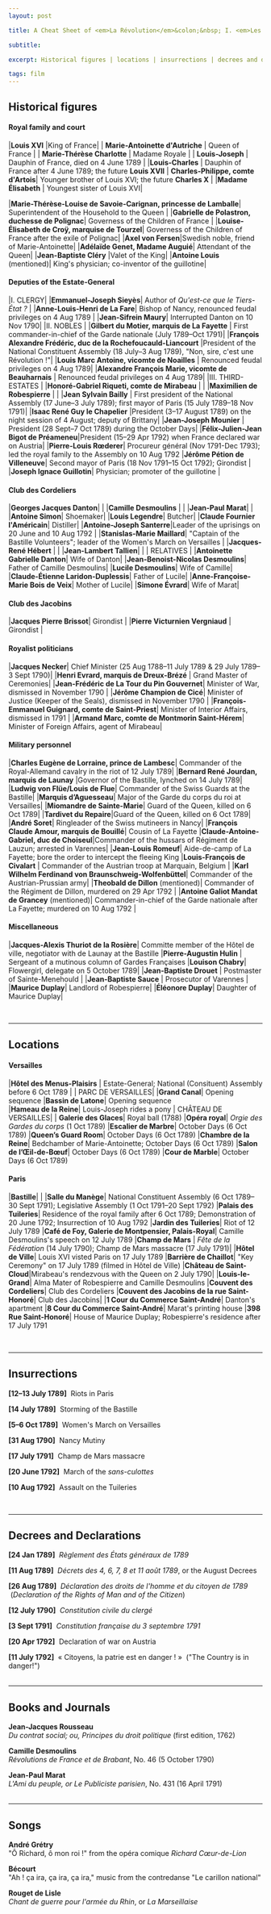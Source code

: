 ```yaml
---
layout: post

title: A Cheat Sheet of <em>La Révolution</em>&colon;&nbsp; I. <em>Les Années lumière</em>

subtitle: 

excerpt: Historical figures | locations | insurrections | decrees and declarations | books and journals | songs <br />

tags: film
---
```


## Historical figures

#### Royal family and court

|**Louis XVI** |King of France|
| **Marie-Antoinette d'Autriche** | Queen of France |
| **Marie-Thérèse Charlotte** | Madame Royale |
| **Louis-Joseph** | Dauphin of France, died on 4 June 1789 | 
|**Louis-Charles** | Dauphin of France after 4 June 1789; the future **Louis XVII** |
**Charles-Philippe, comte d'Artois**| Younger brother of Louis XVI; the future **Charles X** |
|**Madame Élisabeth** | Youngest sister of Louis XVI|


|**Marie-Thérèse-Louise de Savoie-Carignan, princesse de Lamballe**| Superintendent of the Household to the Queen |
|**Gabrielle de Polastron, duchesse de Polignac**| Governess of the Children of France |
|**Louise-Élisabeth de Croÿ, marquise de Tourzel**| Governess of the Children of France after the exile of Polignac|
|**Axel von Fersen**|Swedish noble, friend of Marie-Antoinette|
|**Adélaïde Genet, Madame Auguié**| Attendant of the Queen|
|**Jean-Baptiste Cléry** |Valet of the King|
|**Antoine Louis** (mentioned)| King's physician; co-inventor of the guillotine|


#### Deputies of the Estate-General

|I. CLERGY|
|**Emmanuel-Joseph Sieyès**| Author of _Qu'est-ce que le Tiers-État ?_ |
|**Anne-Louis-Henri de La Fare**| Bishop of Nancy, renounced feudal privileges on 4 Aug 1789 |
|**Jean-Sifrein Maury**| Interrupted Danton on 10 Nov 1790|
|II. NOBLES |
|**Gilbert du Motier, marquis de La Fayette**  | First commander-in-chief of the Garde nationale (July 1789–Oct 1791)|
|**François Alexandre Frédéric, duc de la Rochefoucauld-Liancourt** |President of the National Constituent Assembly (18 July–3 Aug 1789), "Non, sire, c'est une Révolution !"|
|**Louis Marc Antoine, vicomte de Noailles** | Renounced feudal privileges on 4 Aug 1789|
|**Alexandre François Marie, vicomte de Beauharnais** | Renounced feudal privileges on 4 Aug 1789|
|III. THIRD-ESTATES |
|**Honoré-Gabriel Riqueti, comte de Mirabeau** | |
|**Maximilien de Robespierre** | |
|**Jean Sylvain Bailly** | First president of the National Assembly (17 June–3 July 1789); first mayor of Paris (15 July 1789–18 Nov 1791)|
|**Isaac René Guy le Chapelier** |President (3–17 August 1789) on the night session of 4 August; deputy of Brittany|
|**Jean-Joseph Mounier** | President (28 Sept–7 Oct 1789) during the October Days|
|**Félix-Julien-Jean Bigot de Préameneu**|President (15–29 Apr 1792) when France declared war on Austria|
|**Pierre-Louis Rœderer**| Procureur général (Nov 1791-Dec 1793); led the royal family to the Assembly on 10 Aug 1792 
|**Jérôme Pétion de Villeneuve**| Second mayor of Paris (18 Nov 1791–15 Oct 1792); Girondist |
|**Joseph Ignace Guillotin**| Physician; promoter of the guillotine |


#### Club des Cordeliers

|**Georges Jacques Danton**| | 
|**Camille Desmoulins** | |
|**Jean-Paul Marat**|  |
|**Antoine Simon**| Shoemaker|
|**Louis Legendre**| Butcher|
|**Claude Fournier l'Américain**| Distiller|
|**Antoine-Joseph Santerre**|Leader of the uprisings on 20 June and 10 Aug 1792 |
|**Stanislas-Marie Maillard**| "Captain of the Bastille Volunteers"; leader of the Women's March on Versailles |
|**Jacques-René Hébert** | |
|**Jean-Lambert Tallien**| |
| RELATIVES |
|**Antoinette Gabrielle Danton**| Wife of Danton| 
|**Jean-Benoist-Nicolas Desmoulins**| Father of Camille Desmoulins|
|**Lucile Desmoulins**| Wife of Camille|
|**Claude-Étienne Laridon-Duplessis**| Father of Lucile|
|**Anne-Françoise-Marie Bois de Veix**| Mother of Lucile|
|**Simone Évrard**| Wife of Marat|


#### Club des Jacobins

|**Jacques Pierre Brissot**| Girondist |
|**Pierre Victurnien Vergniaud** | Girondist |


#### Royalist politicians

|**Jacques Necker**| Chief Minister (25 Aug 1788–11 July 1789 & 29 July 1789–3 Sept 1790)|
|**Henri Evrard, marquis de Dreux-Brézé** | Grand Master of Ceremonies|
|**Jean-Frédéric de La Tour du Pin Gouvernet**| Minister of War, dismissed in November 1790 | 
|**Jérôme Champion de Cicé**| Minister of Justice (Keeper of the Seals), dismissed in November 1790 | 
|**François-Emmanuel Guignard, comte de Saint-Priest**| Minister of Interior Affairs, dismissed in 1791 |
|**Armand Marc, comte de Montmorin Saint-Hérem**| Minister of Foreign Affairs, agent of Mirabeau|

#### Military personnel

|**Charles Eugène de Lorraine, prince de Lambesc**| Commander of the Royal-Allemand cavalry in the riot of 12 July 1789| 
|**Bernard René Jourdan, marquis de Launay** |Governor of the Bastille, lynched on 14 July 1789|
|**Ludwig von Flüe/Louis de Flue**| Commander of the Swiss Guards at the Bastille|
|**Marquis d’Aguesseau**| Major of the Garde du corps du roi at Versailles|
|**Miomandre de Sainte-Marie**| Guard of the Queen, killed on 6 Oct 1789| 
|**Tardivet du Repaire**|Guard of the Queen, killed on 6 Oct 1789|
|**André Soret**| Ringleader of the Swiss mutineers in Nancy|
|**François Claude Amour, marquis de Bouillé**| Cousin of La Fayette
|**Claude-Antoine-Gabriel, duc de Choiseul**|Commander of the hussars of Régiment de Lauzun; arrested in Varennes|
|**Jean-Louis Romeuf**| Aide-de-camp of La Fayette; bore the order to intercept the fleeing King
|**Louis-François de Civalart** | Commander of the Austrian troop at Marquain, Belgium | 
|**Karl Wilhelm Ferdinand von Braunschweig-Wolfenbüttel**| Commander of the Austrian-Prussian army|
|**Theobald de Dillon** (mentioned)| Commander of the Régiment de Dillon, murdered on 29 Apr 1792  |
|**Antoine Galiot Mandat de Grancey** (mentioned)| Commander-in-chief of the Garde nationale after La Fayette; murdered on 10 Aug 1792  |


#### Miscellaneous

|**Jacques-Alexis Thuriot de la Rosière**| Committe member of the Hôtel de ville, negotiator with de Launay at the Bastille
|**Pierre-Augustin Hulin** | Sergeant of a mutinous column of Gardes Françaises
|**Louison Chabry**| Flowergirl, delegate on 5 October 1789|
|**Jean-Baptiste Drouet** | Postmaster of Sainte-Menehould |
|**Jean-Baptiste Sauce** | Prosecutor of Varennes |
|**Maurice Duplay**| Landlord of Robespierre|
|**Éléonore Duplay**| Daughter of Maurice Duplay|

<br/>

----

## Locations

#### Versailles

|**Hôtel des Menus-Plaisirs** | Estate-General; National (Consituent) Assembly before 6 Oct 1789 |
| PARC DE VERSAILLES|
|**Grand Canal**| Opening sequence 
|**Bassin de Latone**| Opening sequence  
|**Hameau de la Reine**| Louis-Joseph rides a pony
| CHÂTEAU DE VERSAILLES|
| **Galerie des Glaces**| Royal ball (1788)
|**Opéra royal**| _Orgie des Gardes du corps_ (1 Oct 1789)
|**Escalier de Marbre**| October Days (6 Oct 1789)
|**Queen’s Guard Room**| October Days (6 Oct 1789)
|**Chambre de la Reine**| Bedchamber of Marie-Antoinette; October Days (6 Oct 1789)
|**Salon de l’Œil-de-Bœuf**| October Days (6 Oct 1789)
|**Cour de Marble**| October Days (6 Oct 1789)


#### Paris

|**Bastille**| |
|**Salle du Manège**| National Constituent Assembly (6 Oct 1789–30 Sept 1791); Legislative Assembly (1 Oct 1791–20 Sept 1792)
|**Palais des Tuileries**| Residence of the royal family after 6 Oct 1789; Demonstration of 20 June 1792; Insurrection of 10 Aug 1792
|**Jardin des Tuileries**| Riot of 12 July 1789
|**Café de Foy, Galerie de Montpensier, Palais-Royal**| Camille Desmoulins's speech on 12 July 1789
|**Champ de Mars** | _Fête de la Fédération_ (14 July 1790); Champ de Mars massacre (17 July 1791)|
|**Hôtel de Ville**| Louis XVI visted Paris on 17 July 1789
|**Barrière de Chaillot**| "Key Ceremony" on 17 July 1789 (filmed in Hôtel de Ville)
|**Château de Saint-Cloud**|Mirabeau's rendezvous with the Queen on 2 July 1790|
|**Louis-le-Grand**| Alma Mater of Robespierre and Camille Desmoulins
|**Couvent des Cordeliers**| Club des Cordeliers
|**Couvent des Jacobins de la rue Saint-Honoré**| Club des Jacobins|
|**1 Cour du Commerce Saint-André**| Danton's apartment
|**8 Cour du Commerce Saint-André**| Marat's printing house
|**398 Rue Saint-Honoré**| House of Maurice Duplay; Robespierre's residence after 17 July 1791

<br/>

----
## Insurrections

**[12–13 July 1789]**&nbsp; Riots in Paris

**[14 July 1789]**&nbsp; Storming of the Bastille

**[5–6 Oct 1789]**&nbsp; Women's March on Versailles

**[31 Aug 1790]**&nbsp; Nancy Mutiny

**[17 July 1791]**&nbsp; Champ de Mars massacre

**[20 June 1792]**&nbsp; March of the _sans-culottes_

**[10 Aug 1792]**&nbsp; Assault on the Tuileries

<br/>

----

## Decrees and Declarations

**[24 Jan 1789]**&nbsp; _Règlement des États généraux de 1789_

**[11 Aug 1789]**&nbsp; _Décrets des 4, 6, 7, 8 et 11 août 1789_, or the August Decrees

**[26 Aug 1789]**&nbsp; _Déclaration des droits de l'homme et du citoyen de 1789_ &nbsp;(_Declaration of the Rights of Man and of the Citizen_)

**[12 July 1790]**&nbsp; _Constitution civile du clergé_

**[3 Sept 1791]**&nbsp; _Constitution française du 3 septembre 1791_

**[20 Apr 1792]**&nbsp; Declaration of war on Austria

**[11 July 1792]**&nbsp; « Citoyens, la patrie est en danger ! » &nbsp;("The Country is in danger!") <br/><br/>

----

## Books and Journals

**Jean-Jacques Rousseau**  <br/>
_Du contrat social; ou, Principes du droit politique_ (first edition, 1762)

**Camille Desmoulins**  <br/>
_Révolutions de France et de Brabant_, No. 46 (5 October 1790)

**Jean-Paul Marat** <br/>
_L'Ami du peuple, or Le Publiciste parisien_, No. 431 (16 April 1791) <br/><br/>

----

## Songs

**André Grétry** <br/>
"Ô Richard, ô mon roi !" from the opéra comique _Richard Cœur-de-Lion_

**Bécourt** <br/>
"Ah ! ça ira, ça ira, ça ira," music from the contredanse "Le carillon national"

**Rouget de Lisle** <br/>
_Chant de guerre pour l'armée du Rhin_, or _La Marseillaise_ 

<br/>



